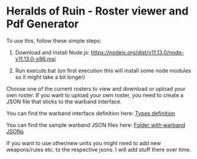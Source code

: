 # Heralds of Ruin - Roster viewer and Pdf Generator

To use this, follow these simple steps:

1. Download and install Node.js: https://nodejs.org/dist/v11.13.0/node-v11.13.0-x86.msi

2. Run execute.bat (on first execution this will install some node modules so it might take a bit longer)

Choose one of the current rosters to view and download or upload your own roster.
If you want to upload your own roster, you need to create a JSON file that sticks to the warband interface.

You can find the warband interface definition here:
[Types definition](https://github.com/Labernator/HeraldsOfRuinCoopCampaigns/blob/master/hor-configurator/src/types.ts)

You can find the sample warband JSON files here:
[Folder with warband JSONs](https://github.com/Labernator/HeraldsOfRuinCoopCampaigns/tree/master/hor-configurator/src/data)

If you want to use other/new units you might need to add new weapons/rules etc. to the respective jsons. I will add stuff there over time.
